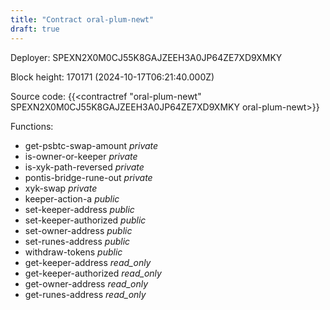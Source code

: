 ```yaml
---
title: "Contract oral-plum-newt"
draft: true
---
```

Deployer: SPEXN2X0M0CJ55K8GAJZEEH3A0JP64ZE7XD9XMKY


 



Block height: 170171 (2024-10-17T06:21:40.000Z)

Source code: {{<contractref "oral-plum-newt" SPEXN2X0M0CJ55K8GAJZEEH3A0JP64ZE7XD9XMKY oral-plum-newt>}}

Functions:

* get-psbtc-swap-amount _private_
* is-owner-or-keeper _private_
* is-xyk-path-reversed _private_
* pontis-bridge-rune-out _private_
* xyk-swap _private_
* keeper-action-a _public_
* set-keeper-address _public_
* set-keeper-authorized _public_
* set-owner-address _public_
* set-runes-address _public_
* withdraw-tokens _public_
* get-keeper-address _read_only_
* get-keeper-authorized _read_only_
* get-owner-address _read_only_
* get-runes-address _read_only_
